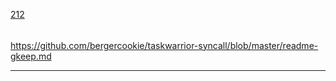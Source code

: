 [212](https://github.com/guilhermeprokisch/ideias/issues/212) 
###### 

https://github.com/bergercookie/taskwarrior-syncall/blob/master/readme-gkeep.md



-------------------------------------------------------------------------------

